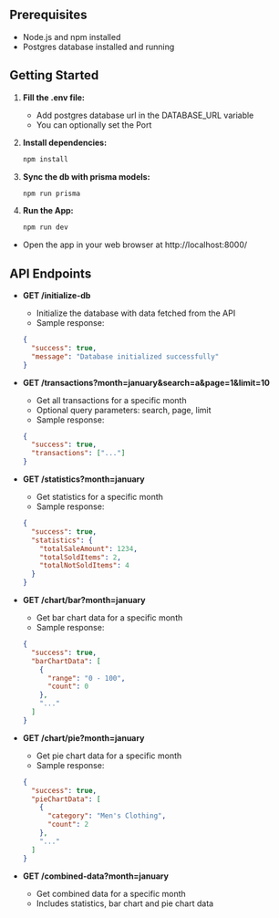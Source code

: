 ## Prerequisites

- Node.js and npm installed
- Postgres database installed and running

## Getting Started

1. **Fill the .env file:**

   - Add postgres database url in the DATABASE_URL variable
   - You can optionally set the Port

2. **Install dependencies:**

   ```bash
   npm install
   ```

3. **Sync the db with prisma models:**

   ```bash
   npm run prisma
   ```

4. **Run the App:**
   ```bash
   npm run dev
   ```

- Open the app in your web browser at http://localhost:8000/

## API Endpoints

- **GET /initialize-db**

  - Initialize the database with data fetched from the API
  - Sample response:

  ```json
  {
    "success": true,
    "message": "Database initialized successfully"
  }
  ```

- **GET /transactions?month=january&search=a&page=1&limit=10**

  - Get all transactions for a specific month
  - Optional query parameters: search, page, limit
  - Sample response:

  ```json
  {
    "success": true,
    "transactions": ["..."]
  }
  ```

- **GET /statistics?month=january**

  - Get statistics for a specific month
  - Sample response:

  ```json
  {
    "success": true,
    "statistics": {
      "totalSaleAmount": 1234,
      "totalSoldItems": 2,
      "totalNotSoldItems": 4
    }
  }
  ```

- **GET /chart/bar?month=january**

  - Get bar chart data for a specific month
  - Sample response:
  ```json
  {
    "success": true,
    "barChartData": [
      {
        "range": "0 - 100",
        "count": 0
      },
      "..."
    ]
  }
  ```

- **GET /chart/pie?month=january**

  - Get pie chart data for a specific month
  - Sample response:
  ```json
  {
	"success": true,
	"pieChartData": [
	  {
		"category": "Men's Clothing",
		"count": 2
	  },
	  "..."
	]
  }
  ```

- **GET /combined-data?month=january**
  - Get combined data for a specific month
  - Includes statistics, bar chart and pie chart data
